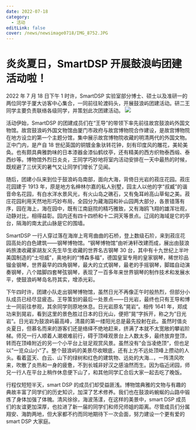 ```yaml
---
date: 2022-07-18
category:
  - 活动
editLink: false
cover: /news/newsimage0718/IMG_8752.JPG
---
```


# 炎炎夏日，SmartDSP 开展鼓浪屿团建活动啦！

2022 年 7 月 18 日下午 1 时许，SmartDSP 实验室部分博士、硕士以及准研一的两位同学于厦大访客中心集合，一同前往轮渡码头，开展鼓浪屿团建活动。研二王同学主要负责联络各级同学，并策划此次团建活动。<!-- more -->
![](/news/newsimage0718/IMG_8752.JPG)

活动伊始，SmartDSP 的团建成员们在“王导”的带领下率先前往故宫鼓浪屿外国文物馆。故宫鼓浪屿外国文物馆由厦门市政府与故宫博物院合作建设，是故宫博物院在地方设立的第一个主题分馆，集中展示故宫博物院收藏的明清两代的外国文物。正中门内，是产自 18 世纪英国的铜镀金象驮转花钟，刻有印度风的雕花，美轮美奂。也有颇具典雅韵味的日本漆器金漆仙鹤纹亭，还有精美的西方织物泰西缎、泰西纱等。博物馆外烈日炎炎，王同学巧妙地将室内活动安排在一天中最热的时候，既规避了三伏天的暑气又让同学们增长了见闻。

随后，团建小队来到位于鼓浪屿岛南部，面向大海，背倚日光岩的菽庄花园。菽庄花园建于 1913 年，原是地方名绅林尔嘉的私人别墅，园主人以他的字“叔臧”的谐音命名花园，有白水洋水景风光，有火山岛之礁石，又有兔耳岭高山草甸之美。菽庄花园利用天然地形巧妙布局，全园分为藏海园和补山园两大部分，各景错落有序，园在海上，海在园中，既有江南庭院的精巧雅致，又有海鸥飞翔的雄浑壮观，动静对比，相得益彰。园内还有四十四桥和十二洞天等景点。辽阔的海域是它的亭台，隔海的南太武山脉是它的围墙。

SmartDSP 一行人穿过落在海岸上弯弯曲曲的石桥，登上数级石阶，来到菽庄花园高处的白色建筑——钢琴博物馆。“钢琴博物馆”由听涛轩改建而成，展出由鼓浪屿旅澳收藏家胡友义先生毕生收藏的世界名古钢琴 30 台，其中有十九世纪上半叶美国制造的“士坦威”，奥地利的“博森多福”，德国皇室专用的皇家钢琴，稀世珍品镏金钢琴，世界最早的四角钢琴，最大的立式钢琴，最老的手摇钢琴，脚踏自动演奏钢琴，八个踏脚四套琴弦钢琴，表现了一百多年来世界钢琴的制作技术和发展水平，使鼓浪屿琴岛名符其实，增添光彩。

下午四时许，团建小队走出钢琴博物馆，虽然日光不再像正午时般热烈，但部分小队成员已经尽显疲态。王导策划的最后一处景点——日光岩，最终也只有王导和博士一同前往参观，其余同学则原地休息。日光岩原名”晃岩“。相传 1641 年，郑成功来到晃岩，看到这里的景色胜过日本的日光山，便把”晃“字拆开，称之为”日光岩“。日光岩为鼓浪屿最高峰，清晨的第一缕阳光总是最先投射在此。虽然时值炎炎夏日，但慕名而来的游客们还是络绎不绝地赶来，挤满了本就不太宽敞的攀岩阶梯。师兄一行人顺着人潮艰难前行，碍于顶峰观景台上人数太多，最终放弃登顶，转而在顶峰附近的另一个小平台上驻足观赏风景。虽然没有”会当凌绝顶“，但也足以”一览众山小“了。整个鼓浪屿的美景尽收眼底，还有上方不远处顶峰上攒动的人头。看着蓝天、白云、山下的绿树和红色的建筑物、远处的大海...，一阵清风吹来，吹散了炎热和一身的疲惫，不到长城非好汉之感油然而生。因为临近闭园，师兄一行人在平台上稍作休息便下山了，和其他同学汇合后大家一起去吃了晚饭。

行程仅短短半天，smart DSP 的成员们却受益匪浅。博物馆典雅的文物与有趣的典故丰富了同学们的历史知识，加深了艺术修养。我们也在鼓浪屿蜿蜒的山路中锻炼了身体加强了体魄。清风徐徐，海波荡漾，在这样的美景中，smart DSP 成员们的友谊更加深厚，也拉进了新一届的同学们和师兄师姐的距离。尽管成员们分属翔安、海韵两地，但大家都不约而同地期待下一次会面，努力建设一个更有爱的 smart DSP 大家庭。

